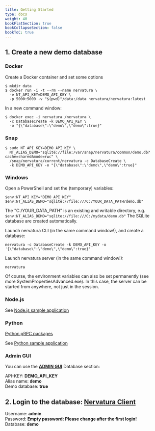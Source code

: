 ```yaml
---
title: Getting Started
type: docs
weight: 40
bookFlatSection: true
bookCollapseSection: false
bookToC: true
---
```


## 1. Create a new demo database

### Docker

Create a Docker container and set some options
```
$ mkdir data
$ docker run -i -t --rm --name nervatura \
  -e NT_API_KEY=DEMO_API_KEY \
  -p 5000:5000 -v "$(pwd)"/data:/data nervatura/nervatura:latest
```
In a new command window:
```
$ docker exec -i nervatura /nervatura \
  -c DatabaseCreate -k DEMO_API_KEY \
  -o "{\"database\":\"demo\",\"demo\":true}"
```
### Snap
```
$ sudo NT_API_KEY=DEMO_API_KEY \
  NT_ALIAS_DEMO="sqlite://file:/var/snap/nervatura/common/demo.db?cache=shared&mode=rwc" \
  /snap/nervatura/current/nervatura -c DatabaseCreate \
  -k DEMO_API_KEY -o "{\"database\":\"demo\",\"demo\":true}"
```

### Windows

Open a PowerShell and set the (temporary) variables:
```
$env:NT_API_KEY="DEMO_API_KEY"
$env:NT_ALIAS_DEMO="sqlite://file:///C:/YOUR_DATA_PATH/demo.db"
```
The "C:/YOUR_DATA_PATH" is an existing and writable directory, e.g. `$env:NT_ALIAS_DEMO="sqlite://file:///C:/mydata/demo.db"` The SQLite database are created automatically.

Launch nervatura CLI (in the same command window!), and create a database:
```
nervatura -c DatabaseCreate -k DEMO_API_KEY -o '{\"database\":\"demo\",\"demo\":true}'
```

Launch nervatura server (in the same command window!):
```
nervatura
```
Of course, the environment variables can also be set permanently (see more SystemPropertiesAdvanced.exe). In this case, the server can be started from anywhere, not just in the session.

### Node.js

See [Node.js sample application](https://github.com/nervatura/nervatura-express)

### Python

[Python gRPC packages](https://pypi.org/project/nervatura/)

See [Python sample application](https://github.com/nervatura/nervatura-fastapi)

### Admin GUI

You can use the [**ADMIN GUI**](http://localhost:5000/admin/) Database section:

API-KEY: **DEMO_API_KEY**<br />
Alias name: **demo**<br />
Demo database: **true**

## 2. Login to the database: [**Nervatura Client**](http://localhost:5000/client/)

Username: **admin**<br />
Password: **Empty password: Please change after the first login!**<br />
Database: **demo**
